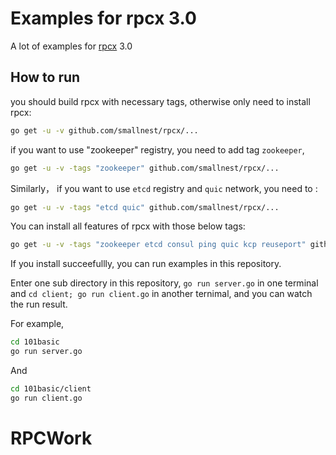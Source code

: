 # Examples for rpcx 3.0

A lot of examples for [rpcx](https://github.com/smallnest/rpcx/tree/v3.0) 3.0


## How to run
you should build rpcx with necessary tags, otherwise only need to install rpcx:

```sh
go get -u -v github.com/smallnest/rpcx/...
```

if you want to use "zookeeper" registry, you need to add tag `zookeeper`,

```sh
go get -u -v -tags "zookeeper" github.com/smallnest/rpcx/...
```

Similarly， if you want to use `etcd` registry and `quic` network, you need to :

```sh
go get -u -v -tags "etcd quic" github.com/smallnest/rpcx/...
```

You can install all features of rpcx with those below tags:

```sh
go get -u -v -tags "zookeeper etcd consul ping quic kcp reuseport" github.com/smallnest/rpcx/...
```

If you install succeefullly, you can run examples in this repository.

Enter one sub directory in this repository,  `go run server.go` in one terminal and `cd client; go run client.go` in another ternimal, and you can watch the run result.

For example,

```sh
cd 101basic
go run server.go
```

And

```sh
cd 101basic/client
go run client.go
```
# RPCWork
